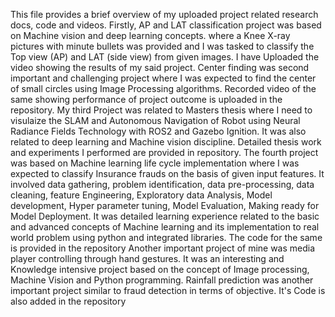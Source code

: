 This file provides a brief overview of my uploaded project related research docs, code and videos.                                                  Firstly, AP and LAT classification project was based on Machine vision and deep learning concepts. where a Knee X-ray pictures with minute bullets was provided and I was tasked to classify the Top view (AP) and LAT (side view) from given images.
I have Uploaded the video showing the results of my said project.
Center finding was second important and challenging project where I was expected to find the center of small circles using Image Processing algorithms. Recorded video of the same showing performance of project outcome is uploaded in the repository. My third Project was related to Masters thesis where I need to visulaize the SLAM and Autonomous Navigation of Robot using Neural Radiance Fields Technology with ROS2 and Gazebo Ignition. It was also related to deep learning and Machine vision discipline. Detailed thesis work and experiments I performed are provided in repository. The fourth project was based on Machine learning life cycle implementation where I was expected to classify Insurance frauds on the basis of given input features. It involved data gathering, problem identification, data pre-processing, data cleaning, feature Engineering, Exploratory data Analysis, Model development, Hyper parameter tuning, Model Evaluation, Making ready for Model Deployment. It was detailed learning experience related to the basic and advanced concepts of Machine learning and its implementation to real world problem using python and integrated libraries. The code for the same is provided in the repository
Another important project of mine was media player controlling through hand gestures. It was an interesting and Knowledge intensive project based on the concept of Image processing, Machine Vision and Python programming.
Rainfall prediction was another important project similar to fraud detection in terms of objective. It's Code is also added in the repository

